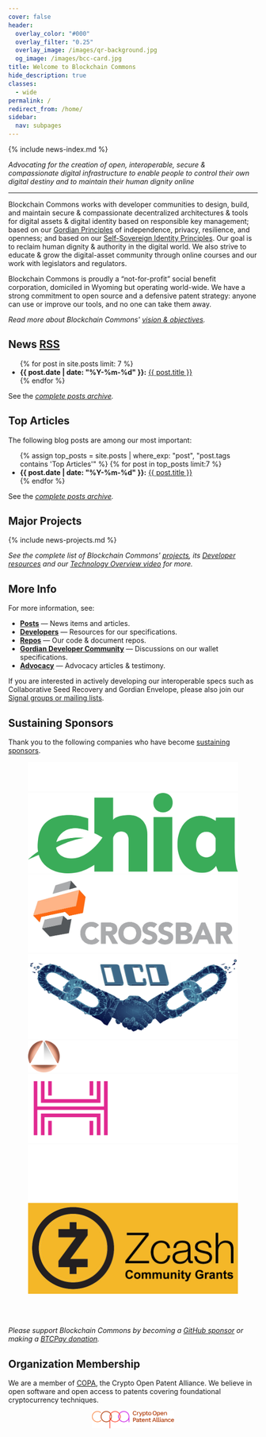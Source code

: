 ```yaml
---
cover: false
header:
  overlay_color: "#000"
  overlay_filter: "0.25"
  overlay_image: /images/qr-background.jpg
  og_image: /images/bcc-card.jpg
title: Welcome to Blockchain Commons
hide_description: true
classes:
  - wide
permalink: /
redirect_from: /home/
sidebar:
  nav: subpages
---
```


{% include news-index.md %}

_Advocating for the creation of open, interoperable, secure &
compassionate digital infrastructure to enable people to control their
own digital destiny and to maintain their human dignity online_

<hr>

Blockchain Commons works with developer communities to design, build, and maintain secure & compassionate decentralized architectures & tools for digital assets & digital identity based on responsible key management; based on our [Gordian Principles](https://github.com/BlockchainCommons/Gordian#gordian-principles) of independence, privacy, resilience, and openness; and based on our [Self-Sovereign Identity Principles](https://github.com/WebOfTrustInfo/self-sovereign-identity/blob/master/self-sovereign-identity-principles.md). Our goal is to reclaim human dignity & authority in the digital world. We also strive to educate & grow the digital-asset community through online courses and our work with legislators and regulators.

Blockchain Commons is proudly a “not-for-profit” social benefit corporation, domiciled in Wyoming but operating world-wide. We have a strong commitment to open source and a defensive patent strategy: anyone can use or improve our tools, and no one can take them away. 

_Read more about Blockchain Commons' [vision & objectives](vision.md)._

## News <a class="btn btn-rss" href="/feed.xml" target="_blank">RSS</a>

<ul>
{% for post in site.posts limit: 7 %}
<li><b>{{ post.date | date: "%Y-%m-%d" }}:</b> <a href="{{ post.url }}">{{ post.title }}</a></li>
{% endfor %}
</ul>

See the _[complete posts archive](https://www.blockchaincommons.com/posts/)._


## Top Articles

The following blog posts are among our most important:

<ul>
{% assign top_posts = site.posts | where_exp: "post", "post.tags contains 'Top Articles'" %}
{% for post in top_posts limit:7 %}
<li><b>{{ post.date | date: "%Y-%m-%d" }}:</b> <a href="{{ post.url }}">{{ post.title }}</a></li>
{% endfor %}
</ul>

See the _[complete posts archive](https://www.blockchaincommons.com/posts/)._

## Major Projects

{% include news-projects.md %}
  
_See the complete list of Blockchain Commons' [projects](/projects/), its [Developer resources](https://developer.blockchaincommons.com) and our [Technology Overview video](https://www.youtube.com/embed/RYgOFSdUqWY) for more._

## More Info

For more information, see:
* [**Posts**](https://www.blockchaincommons.com/posts/) — News items and articles.
* [**Developers**](https://developer.blockchaincommons.com/) — Resources for our specifications.
* [**Repos**](https://github.com/BlockchainCommons) — Our code & document repos.
* [**Gordian Developer Community**](https://github.com/BlockchainCommons/Gordian-Developer-Community/discussions) — Discussions on our wallet specifications.
* [**Advocacy**](https://advocacy.blockchaincommons.com/) — Advocacy articles & testimony.

If you are interested in actively developing our interoperable specs such as Collaborative Seed Recovery and Gordian Envelope, please also join our [Signal groups or mailing lists](/subscribe/).

## Sustaining Sponsors

Thank you to the following companies who have become [sustaining sponsors](sponsors.html).

<figure class="third">
  <a href="https://bitmark.com/"><img src="/images/sponsors/bitmark-logo-black.png"></a>
  <a href="https://www.chia.net/"><img src="/images/sponsors/chia-logo.png"></a>
  <a href="https://www.crossbar-inc.com/"><img src="/images/sponsors/crossbar-black.png"></a>
  <a href="https://contract.design/"><img src="/images/sponsors/dcd-logo.png"></a>
  <a href="https://foundationdevices.com/"><img src="/images/sponsors/foundation-logo-black.png"></a>
  <a href="https://hrf.org/"><img src="/images/sponsors/hrf-white.png"></a>
  <a href="https://unchained-capital.com/"><img src="/images/sponsors/unchained-capital-black.png"></a>
  <a href="https://zcashcommunitygrants.org/"><img src="/images/sponsors/zcg-block.jpg"></a>
</figure>

<br><br>

_Please support Blockchain Commons by becoming a [GitHub sponsor](https://github.com/sponsors/BlockchainCommons) or making a [BTCPay donation](https://btcpay.blockchaincommons.com/)._

## Organization Membership

We are a member of [COPA](https://open-patent.org/), the Crypto Open Patent Alliance. We believe in open software and open access to patents covering foundational cryptocurrency techniques.

<p align="center">
  <a href="https://www.opencrypto.org/"><img src="/images/copa-logo.png" width="33%" align="center"></a>
</p>
